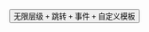 <button class="layui-btn" id="ID-dropdown-demo-complex">
  无限层级 + 跳转 + 事件 + 自定义模板
</button>

<script>
layui.use(function(){
  var dropdown = layui.dropdown;
  var util = layui.util;

  // 高级演示 - 复杂结构
  dropdown.render({
    elem: '#ID-dropdown-demo-complex',
    data: [{
      title: 'menu item 1',
      templet: '{{!<i class="layui-icon layui-icon-picture"></i> {{= d.title }} <span class="layui-badge-dot"></span>!}}',
      id: 100,
      href: '#'
    },{
      title: 'menu item 2',
      templet: '{{!<img src="https://unpkg.com/outeres@0.0.11/demo/avatar/0.png" style="width: 16px;"> {{= d.title }} !}}',
      id: 101,
      href: '/',
      target: '_blank'
    },
    {type: '-'}, // 分割线
    {
      title: 'menu item 3',
      id: 102,
      type: 'group',
      child: [{
        title: 'menu item 3-1',
        id: 103
      },{
        title: 'menu item 3-2',
        id: 104,
        child: [{
          title: 'menu item 3-2-1',
          id: 105
        },{
          title: 'menu item 3-2-2',
          id: 11,
          type: 'group',
          child: [{
            title: 'menu item 3-2-2-1',
            id: 111
          },{
            title: 'menu item 3-2-2-2',
            id: 1111
          }]
        },{
          title: 'menu item 3-2-3',
          id: 11111
        }]
      },{
        title: 'menu item 3-3',
        id: 111111,
        type: 'group',
        child: [{
          title: 'menu item 3-3-1',
          id: 22
        },{
          title: 'menu item 3-3-2',
          id: 222,
          child: [{
            title: 'menu item 3-3-2-1',
            id: 2222
          },{
            title: 'menu item 3-3-2-2',
            id: 22222
          },{
            title: 'menu item 3-3-2-3',
            id: 2222222
          }]
        },{
          title: 'menu item 3-3-3',
          id: 333
        }]
      }]
    },
    {type: '-'},
    {
      title: 'menu item 4',
      id: 4
    },{
      title: 'menu item 5',
      id: 5,
      child: [{
        title: 'menu item 5-1',
        id: 55,
        child: [{
          title: 'menu item 5-1-1',
          id: 5555
        },{
          title: 'menu item 5-1-2',
          id: 55555
        },{
          title: 'menu item 5-1-3',
          id: 555555
        }]
      },{
        title: 'menu item 5-2',
        id: 52
      },{
        title: 'menu item 5-3',
        id: 53
      }]
    },{type:'-'},{
      title: 'menu item 6',
      id: 66,
      type: 'group',
      isSpreadItem: false,
      child: [{
        title: 'menu item 6-1',
        id: 777
      },{
        title: 'menu item 6-2',
        id: 7777
      },{
        title: 'menu item 6-3',
        id: 77777
      }]
    }],
    click: function(item){
      layer.msg(util.escape(JSON.stringify(item)));
    }
  });
});
</script>